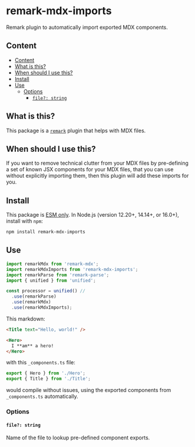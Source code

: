 # remark-mdx-imports

Remark plugin to automatically import exported MDX components.

## Content

- [Content](#content)
- [What is this?](#what-is-this)
- [When should I use this?](#when-should-i-use-this)
- [Install](#install)
- [Use](#use)
  - [Options](#options)
    - [`file?: string`](#file-string)

## What is this?

This package is a [`remark`](https://github.com/remarkjs/remark/blob/main/doc/plugins.md) plugin that helps with MDX files.

## When should I use this?

If you want to remove technical clutter from your MDX files by pre-defining a set of known JSX components for your MDX files, that you can use without explicitly importing them, then this plugin will add these imports for you.

## Install

This package is [ESM only](https://gist.github.com/sindresorhus/a39789f98801d908bbc7ff3ecc99d99c).
In Node.js (version 12.20+, 14.14+, or 16.0+), install with `npm`:

```sh
npm install remark-mdx-imports
```

## Use

```ts
import remarkMdx from 'remark-mdx';
import remarkMdxImports from 'remark-mdx-imports';
import remarkParse from 'remark-parse';
import { unified } from 'unified';

const processor = unified() //
  .use(remarkParse)
  .use(remarkMdx)
  .use(remarkMdxImports);
```

This markdown:

```md
<Title text="Hello, world!" />

<Hero>
  I **am** a hero!
</Hero>
```

with this `_components.ts` file:

```ts
export { Hero } from './Hero';
export { Title } from './Title';
```

would compile without issues, using the exported components from `_components.ts` automatically.

### Options

#### `file?: string`

Name of the file to lookup pre-defined component exports.
